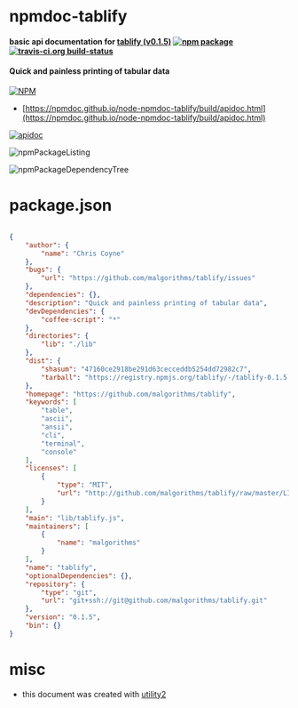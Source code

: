 # npmdoc-tablify

#### basic api documentation for  [tablify (v0.1.5)](https://github.com/malgorithms/tablify)  [![npm package](https://img.shields.io/npm/v/npmdoc-tablify.svg?style=flat-square)](https://www.npmjs.org/package/npmdoc-tablify) [![travis-ci.org build-status](https://api.travis-ci.org/npmdoc/node-npmdoc-tablify.svg)](https://travis-ci.org/npmdoc/node-npmdoc-tablify)

#### Quick and painless printing of tabular data

[![NPM](https://nodei.co/npm/tablify.png?downloads=true&downloadRank=true&stars=true)](https://www.npmjs.com/package/tablify)

- [https://npmdoc.github.io/node-npmdoc-tablify/build/apidoc.html](https://npmdoc.github.io/node-npmdoc-tablify/build/apidoc.html)

[![apidoc](https://npmdoc.github.io/node-npmdoc-tablify/build/screenCapture.buildCi.browser.%252Ftmp%252Fbuild%252Fapidoc.html.png)](https://npmdoc.github.io/node-npmdoc-tablify/build/apidoc.html)

![npmPackageListing](https://npmdoc.github.io/node-npmdoc-tablify/build/screenCapture.npmPackageListing.svg)

![npmPackageDependencyTree](https://npmdoc.github.io/node-npmdoc-tablify/build/screenCapture.npmPackageDependencyTree.svg)



# package.json

```json

{
    "author": {
        "name": "Chris Coyne"
    },
    "bugs": {
        "url": "https://github.com/malgorithms/tablify/issues"
    },
    "dependencies": {},
    "description": "Quick and painless printing of tabular data",
    "devDependencies": {
        "coffee-script": "*"
    },
    "directories": {
        "lib": "./lib"
    },
    "dist": {
        "shasum": "47160ce2918be291d63cecceddb5254dd72982c7",
        "tarball": "https://registry.npmjs.org/tablify/-/tablify-0.1.5.tgz"
    },
    "homepage": "https://github.com/malgorithms/tablify",
    "keywords": [
        "table",
        "ascii",
        "ansii",
        "cli",
        "terminal",
        "console"
    ],
    "licenses": [
        {
            "type": "MIT",
            "url": "http://github.com/malgorithms/tablify/raw/master/LICENSE"
        }
    ],
    "main": "lib/tablify.js",
    "maintainers": [
        {
            "name": "malgorithms"
        }
    ],
    "name": "tablify",
    "optionalDependencies": {},
    "repository": {
        "type": "git",
        "url": "git+ssh://git@github.com/malgorithms/tablify.git"
    },
    "version": "0.1.5",
    "bin": {}
}
```



# misc
- this document was created with [utility2](https://github.com/kaizhu256/node-utility2)

